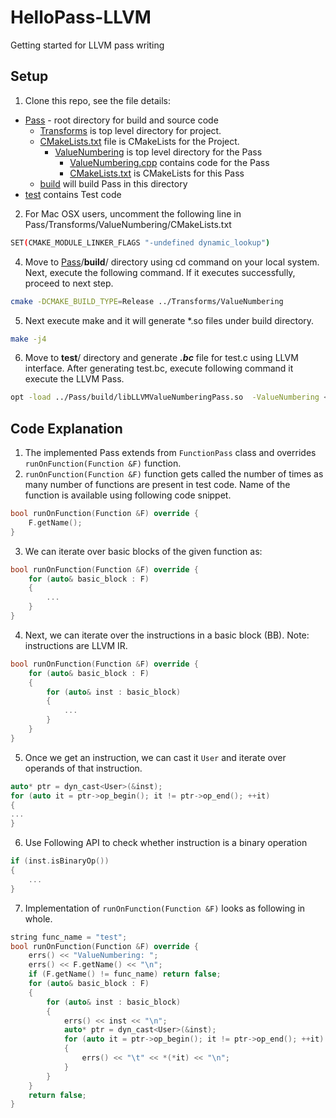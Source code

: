 # HelloPass-LLVM
Getting started for LLVM pass writing

## Setup 
1. Clone this repo, see the file details:
- [Pass](https://github.com/ufarooq/HelloPass-LLVM/tree/master/Pass "Pass") - root directory for build and source code
   - [Transforms](https://github.com/ufarooq/HelloPass-LLVM/tree/master/Pass/Transforms "Transforms") is top level directory for project.
   - [CMakeLists.txt](https://github.com/ufarooq/HelloPass-LLVM/blob/master/Pass/Transforms/CMakeLists.txt "CMakeLists.txt")  file is CMakeLists for the Project.
     - [ValueNumbering](https://github.com/ufarooq/HelloPass-LLVM/tree/master/Pass/Transforms/ValueNumbering "ValueNumbering") is top level directory for the Pass
	     - [ValueNumbering.cpp](https://github.com/ufarooq/HelloPass-LLVM/blob/master/Pass/Transforms/ValueNumbering/ValueNumbering.cpp "ValueNumbering.cpp") contains code for the Pass
	     - [CMakeLists.txt](https://github.com/ufarooq/HelloPass-LLVM/blob/master/Pass/Transforms/ValueNumbering/CMakeLists.txt "CMakeLists.txt") is CMakeLists for this Pass
   - [build](https://github.com/ufarooq/HelloPass-LLVM/tree/master/Pass/build "build") will build Pass in this directory
- [test](https://github.com/ufarooq/HelloPass-LLVM/tree/master/test "test") contains Test code
2. For Mac OSX users, uncomment the following line in Pass/Transforms/ValueNumbering/CMakeLists.txt
```bash
SET(CMAKE_MODULE_LINKER_FLAGS "-undefined dynamic_lookup")
```
4. Move to [Pass](https://github.com/ufarooq/HelloPass-LLVM/tree/master/Pass)/**build**/ directory using cd command on your local system. Next, execute the following command. If it executes successfully, proceed to next step.
```bash
cmake -DCMAKE_BUILD_TYPE=Release ../Transforms/ValueNumbering
```
5. Next execute make and it will generate *.so files under build directory. 
```bash
make -j4
```
6. Move to **test**/ directory and generate ***.bc*** file for test.c using LLVM interface. After generating test.bc, execute following command it execute the LLVM Pass. 
```bash
opt -load ../Pass/build/libLLVMValueNumberingPass.so  -ValueNumbering < Test.bc > /dev/null
```
## Code Explanation 
1. The implemented Pass extends from ``FunctionPass`` class and overrides ``runOnFunction(Function &F)`` function.
2. ``runOnFunction(Function &F)`` function gets called the number of times as many number of functions are present in test code. Name of the function is available using following code snippet. 
```c++
bool runOnFunction(Function &F) override {
	F.getName();
}
```
3. We can iterate over basic blocks of the given function as:
```c++
bool runOnFunction(Function &F) override {
	for (auto& basic_block : F)
	{
		...
	}
}
```
4. Next, we can iterate over the instructions in a basic block (BB). Note: instructions are LLVM IR.
```c++
bool runOnFunction(Function &F) override {
	for (auto& basic_block : F)
	{
		for (auto& inst : basic_block)
		{
			...
		}
	}
}
```
5. Once we get an instruction, we can cast it ``User`` and iterate over operands of that instruction. 
```c++
auto* ptr = dyn_cast<User>(&inst);
for (auto it = ptr->op_begin(); it != ptr->op_end(); ++it) 
{
...
}
```
6. Use Following API to check whether instruction is a binary operation
```c++
if (inst.isBinaryOp())
{
	...
}
```
7. Implementation of ``runOnFunction(Function &F)`` looks as following in whole.  
```c++
string func_name = "test";
bool runOnFunction(Function &F) override {
	errs() << "ValueNumbering: ";
	errs() << F.getName() << "\n";
	if (F.getName() != func_name) return false;
	for (auto& basic_block : F)
	{
		for (auto& inst : basic_block)
		{
			errs() << inst << "\n";
			auto* ptr = dyn_cast<User>(&inst);
			for (auto it = ptr->op_begin(); it != ptr->op_end(); ++it) 
			{
				errs() << "\t" << *(*it) << "\n";
			}
		}
	}
	return false;
}
```